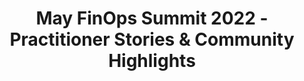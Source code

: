 ---
title: May FinOps Summit 2022 - Practitioner Stories & Community Highlights
description: Meet our first FinOps Ambassadors, hear from Cigna and Electronic Arts on chargeback/showback models, and hear about member FinOps career journeys.
date-added: May 2022
type: Video
source: Foundation Contribution
label: 
link: https://www.youtube.com/watch?v=AY1R1dXyOhU
framework-capabilities:
  - Establishing FinOps Culture
  - Managing Shared Cost
cloud-provider: 
  - Multi-Cloud
permalink: /resources/not-here/
weight: 30
listing: true
---